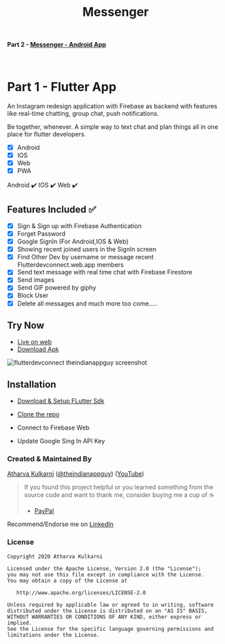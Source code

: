# <div align="center">Messenger</div>
&nbsp; 
&nbsp;
&nbsp;
&nbsp; 
&nbsp; 
&nbsp;


<B>Part 2 - [Messenger - Android App]()        <BR><BR><BR>
      
</B>
  
  
# Part 1 - Flutter App

An Instagram redesign application with Firebase as backend with features like real-time chatting, group chat, push notifications.



Be together, whenever. A simple way to text chat and plan things all in one place for flutter developers.


- [x] Android
- [x] IOS
- [x] Web
- [x] PWA

Android ✔️ IOS ✔️ Web ✔️
## Features Included ✅
- [x] Sign & Sign up with Firebase Authentication
- [x] Forget Password
- [x] Google SignIn (For Android,IOS & Web)
- [x] Showing recent joined users in the SignIn screen
- [x] Find Other Dev by username or message recent Flutterdevconnect.web.app members
- [x] Send text message with real time chat with Firebase Firestore
- [x] Send images
- [x] Send GIF powered by giphy
- [x] Block User
- [x] Delete all messages
and much more too come.....

## Try Now

* [Live on web](https://flutterdevconnect.web.app/)
* [Download Apk](https://drive.google.com/file/d/1UZiSSbmd0tCDWAGPx2q3InR-y9IP7nXZ/view?usp=sharing)

![flutterdevconnect theindianappguy screenshot](https://user-images.githubusercontent.com/55942632/80811635-eab83800-8be3-11ea-8c2e-53fef50ae7ad.png)

## Installation

* [Download & Setup FLutter Sdk](https://flutter.dev/docs/get-started/install)

* [Clone the repo](https://help.github.com/en/github/creating-cloning-and-archiving-repositories/cloning-a-repository)

* Connect to Firebase Web

* Update Google Sing In API Key

### Created & Maintained By

[Atharva Kulkarni](https://github.com/theindianappguy) ([@theindianappguy](https://twitter.com/Theindianappguy)) ([YouTube](https://www.youtube.com/c/SanskarTiwari))

> If you found this project helpful or you learned something from the source code and want to thank me, consider buying me a cup of :coffee:
>
> - [PayPal](https://paypal.me/iamsanskartiwari)

Recommend/Endorse me on [LinkedIn](https://www.linkedin.com/in/lamsanskar/)

### License

    Copyright 2020 Atharva Kulkarni

    Licensed under the Apache License, Version 2.0 (the "License");
    you may not use this file except in compliance with the License.
    You may obtain a copy of the License at

       http://www.apache.org/licenses/LICENSE-2.0

    Unless required by applicable law or agreed to in writing, software
    distributed under the License is distributed on an "AS IS" BASIS,
    WITHOUT WARRANTIES OR CONDITIONS OF ANY KIND, either express or implied.
    See the License for the specific language governing permissions and
    limitations under the License.

